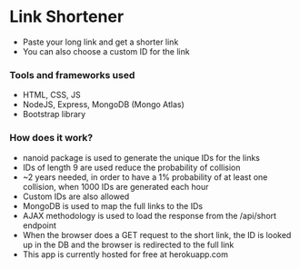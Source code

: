 # Link Shortener

- Paste your long link and get a shorter link
- You can also choose a custom ID for the link

### Tools and frameworks used

- HTML, CSS, JS
- NodeJS, Express, MongoDB (Mongo Atlas)
- Bootstrap library

### How does it work?

- nanoid package is used to generate the unique IDs for the links
- IDs of length 9 are used reduce the probability of collision
- ~2 years needed, in order to have a 1% probability of at least one collision, when 1000 IDs are generated each hour
- Custom IDs are also allowed
- MongoDB is used to map the full links to the IDs
- AJAX methodology is used to load the response from the /api/short endpoint
- When the browser does a GET request to the short link, the ID is looked up in the DB and the browser is redirected to the full link
- This app is currently hosted for free at herokuapp.com
